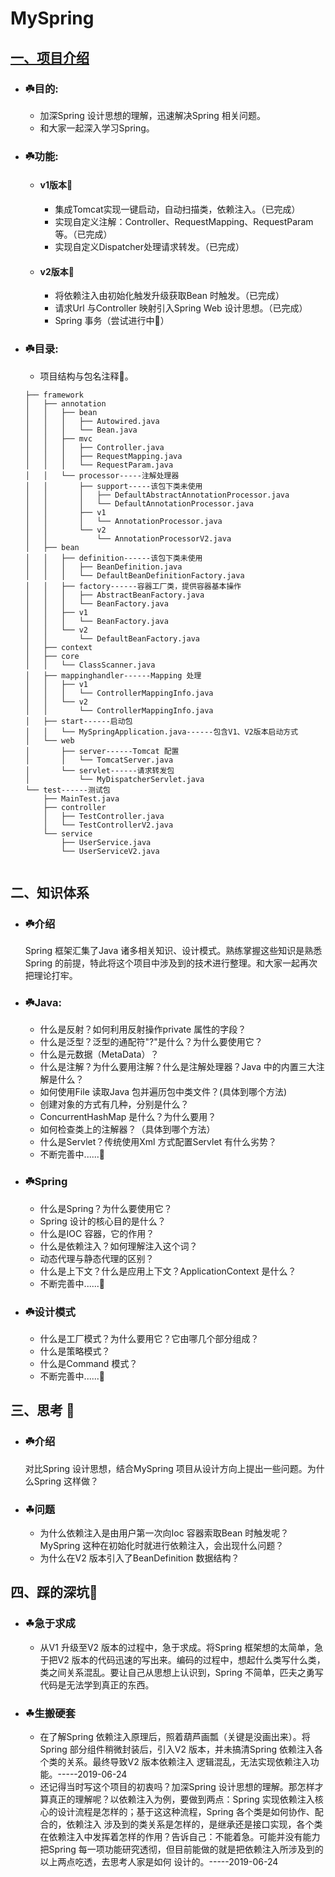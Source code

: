 # MySpring

## [一、项目介绍](#41)
* ### ☘️目的:
     * 加深Spring 设计思想的理解，迅速解决Spring 相关问题。
     * 和大家一起深入学习Spring。
     
* ### ☘️功能:
     * #### v1版本🚶‍
         * 集成Tomcat实现一键启动，自动扫描类，依赖注入。（已完成）
         * 实现自定义注解：Controller、RequestMapping、RequestParam等。（已完成）
         * 实现自定义Dispatcher处理请求转发。（已完成）
     * #### v2版本🏃‍
         * 将依赖注入由初始化触发升级获取Bean 时触发。（已完成）
         * 请求Url 与Controller 映射引入Spring Web 设计思想。（已完成）
         * Spring 事务（尝试进行中🚧）

* ### ☘️目录:
     * 项目结构与包名注释🌴。
    ```    
    ├── framework
    │   ├── annotation
    │   │   ├── bean
    │   │   │   ├── Autowired.java
    │   │   │   └── Bean.java
    │   │   ├── mvc
    │   │   │   ├── Controller.java
    │   │   │   ├── RequestMapping.java
    │   │   │   └── RequestParam.java
    │   │   └── processor-----注解处理器
    │   │       ├── support-----该包下类未使用
    │   │       │   ├── DefaultAbstractAnnotationProcessor.java
    │   │       │   └── DefaultAnnotationProcessor.java
    │   │       ├── v1
    │   │       │   └── AnnotationProcessor.java
    │   │       └── v2
    │   │           └── AnnotationProcessorV2.java
    │   ├── bean
    │   │   ├── definition------该包下类未使用
    │   │   │   ├── BeanDefinition.java
    │   │   │   └── DefaultBeanDefinitionFactory.java
    │   │   ├── factory------容器工厂类，提供容器基本操作
    │   │   │   ├── AbstractBeanFactory.java
    │   │   │   └── BeanFactory.java
    │   │   ├── v1
    │   │   │   └── BeanFactory.java
    │   │   └── v2
    │   │       └── DefaultBeanFactory.java
    │   ├── context
    │   ├── core
    │   │   └── ClassScanner.java
    │   ├── mappinghandler------Mapping 处理
    │   │   ├── v1
    │   │   │   └── ControllerMappingInfo.java
    │   │   └── v2
    │   │       └── ControllerMappingInfo.java
    │   ├── start------启动包
    │   │   └── MySpringApplication.java------包含V1、V2版本启动方式
    │   └── web
    │       ├── server------Tomcat 配置
    │       │   └── TomcatServer.java
    │       └── servlet------请求转发包
    │           └── MyDispatcherServlet.java
    └── test------测试包
        ├── MainTest.java
        ├── controller
        │   ├── TestController.java
        │   └── TestControllerV2.java
        └── service
            ├── UserService.java
            └── UserServiceV2.java
            
    ```
    
## 二、知识体系
* ### ☘️介绍 
    Spring 框架汇集了Java 诸多相关知识、设计模式。熟练掌握这些知识是熟悉Spring 的前提，特此将这个项目中涉及到的技术进行整理。和大家一起再次把理论打牢。
        
* ### ☘️Java:
     * 什么是反射？如何利用反射操作private 属性的字段？
     * 什么是泛型？泛型的通配符"?"是什么？为什么要使用它？
     * 什么是元数据（MetaData）？
     * 什么是注解？为什么要用注解？什么是注解处理器？Java 中的内置三大注解是什么？
     * 如何使用File 读取Java 包并遍历包中类文件？(具体到哪个方法)
     * 创建对象的方式有几种，分别是什么？
     * ConcurrentHashMap 是什么？为什么要用？
     * 如何检查类上的注解器？（具体到哪个方法）
     * 什么是Servlet？传统使用Xml 方式配置Servlet 有什么劣势？
     * 不断完善中......🚧
     
* ### ☘️Spring
     * 什么是Spring？为什么要使用它？
     * Spring 设计的核心目的是什么？
     * 什么是IOC 容器，它的作用？
     * 什么是依赖注入？如何理解注入这个词？
     * 动态代理与静态代理的区别？
     * 什么是上下文？什么是应用上下文？ApplicationContext 是什么？
     * 不断完善中......🚧
     
* ### ☘️设计模式
     * 什么是工厂模式？为什么要用它？它由哪几个部分组成？
     * 什么是策略模式？
     * 什么是Command 模式？
     * 不断完善中......🚧
     
## 三、思考 🤔
* ### ☘️介绍
    对比Spring 设计思想，结合MySpring 项目从设计方向上提出一些问题。为什么Spring 这样做？

* ### ☘问题
     * 为什么依赖注入是由用户第一次向Ioc 容器索取Bean 时触发呢？MySpring 这种在初始化时就进行依赖注入，会出现什么问题？
     * 为什么在V2 版本引入了BeanDefinition 数据结构？
     
## <h2 id="41">四、踩的深坑🚧</h2>
* ### ☘急于求成
     * 从V1 升级至V2 版本的过程中，急于求成。将Spring 框架想的太简单，急于把V2 版本的代码迅速的写出来。编码的过程中，想起什么类写什么类，类之间关系混乱。要让自己从思想上认识到，Spring 不简单，匹夫之勇写代码是无法学到真正的东西。
     
* ### ☘生搬硬套
     * 在了解Spring 依赖注入原理后，照着葫芦画瓢（关键是没画出来）。将Spring 部分组件稍微封装后，引入V2 版本，并未搞清Spring 依赖注入各个类的关系。最终导致V2 版本依赖注入
     逻辑混乱，无法实现依赖注入功能。-----2019-06-24
     * 还记得当时写这个项目的初衷吗？加深Spring 设计思想的理解。那怎样才算真正的理解呢？以依赖注入为例，要做到两点：Spring 实现依赖注入核心的设计流程是怎样的；基于这这种流程，Spring 各个类是如何协作、配合的，依赖注入
     涉及到的类关系是怎样的，是继承还是接口实现，各个类在依赖注入中发挥着怎样的作用？告诉自己：不能着急。可能并没有能力把Spring 每一项功能研究透彻，但目前能做的就是把依赖注入所涉及到的以上两点吃透，去思考人家是如何
     设计的。-----2019-06-24